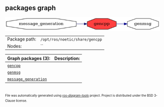 <!--
File was automatically generated using 'ros-diagram-tools' project.
Project is distributed under the BSD 3-Clause license.
-->

## packages graph

[![gencpp](gencpp.png "gencpp")](gencpp.png)

|     |     |
| --- | --- |
| Package path: | `/opt/ros/noetic/share/gencpp` |
| Nodes: | `` |


| Graph packages (3): | Description: |
| ------------------- | ------------ |
| [`gencpp`](gencpp.html) |  |
| [`genmsg`](genmsg.html) |  |
| [`message_generation`](message_generation.html) |  |


</br>
<font size="1">
File was automatically generated using <a href="https://github.com/anetczuk/ros-diagram-tools"><i>ros-diagram-tools</i></a> project.
Project is distributed under the BSD 3-Clause license.
</font>

